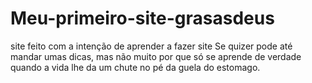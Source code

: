 # Meu-primeiro-site-grasasdeus
site feito com a intenção de aprender a fazer site
Se quizer pode até mandar umas dicas, mas não muito por que só se aprende de verdade quando a vida lhe da um chute no pé da guela do estomago.
